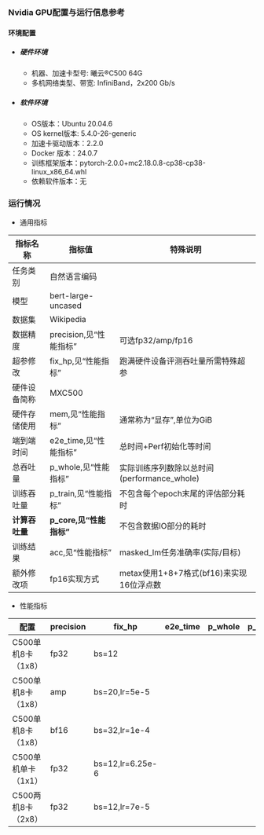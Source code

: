 ### Nvidia GPU配置与运行信息参考
#### 环境配置
- ##### 硬件环境
    - 机器、加速卡型号: 曦云®C500 64G
    - 多机网络类型、带宽: InfiniBand，2x200 Gb/s
- ##### 软件环境
   - OS版本：Ubuntu 20.04.6
   - OS kernel版本:  5.4.0-26-generic
   - 加速卡驱动版本：2.2.0
   - Docker 版本：24.0.7
   - 训练框架版本：pytorch-2.0.0+mc2.18.0.8-cp38-cp38-linux_x86_64.whl
   - 依赖软件版本：无

### 运行情况

* 通用指标

| 指标名称       | 指标值                  | 特殊说明                                    |
| -------------- | ----------------------- | ------------------------------------------- |
| 任务类别       | 自然语言编码            |                                             |
| 模型           | bert-large-uncased      |                                             |
| 数据集         | Wikipedia               |                                             |
| 数据精度       | precision,见“性能指标”  | 可选fp32/amp/fp16                           |
| 超参修改       | fix_hp,见“性能指标”     | 跑满硬件设备评测吞吐量所需特殊超参          |
| 硬件设备简称   | MXC500             |                                             |
| 硬件存储使用   | mem,见“性能指标”        | 通常称为“显存”,单位为GiB                    |
| 端到端时间     | e2e_time,见“性能指标”   | 总时间+Perf初始化等时间                     |
| 总吞吐量       | p_whole,见“性能指标”    | 实际训练序列数除以总时间(performance_whole) |
| 训练吞吐量     | p_train,见“性能指标”    | 不包含每个epoch末尾的评估部分耗时           |
| **计算吞吐量** | **p_core,见“性能指标”** | 不包含数据IO部分的耗时                      |
| 训练结果       | acc,见“性能指标”        | masked_lm任务准确率(实际/目标)              |
| 额外修改项     | fp16实现方式            | metax使用1+8+7格式(bf16)来实现16位浮点数   |

* 性能指标

| 配置                | precision | fix_hp           | e2e_time | p_whole | p_train | p_core | acc         | mem       |
| ------------------- | --------- | ---------------- | -------- | ------- | ------- | ------ | ----------- | --------- |
| C500单机8卡（1x8）  | fp32      | bs=12            |    |      |      |     | 0.657/0.655 | 30.4/64.0 |
| C500单机8卡（1x8）  | amp       | bs=20,lr=5e-5    |    |      |      |     | 0.658/0.655 | 34.9/64.0 |
| C500单机8卡（1x8）  | bf16      | bs=32,lr=1e-4    |    |      |      |     | 0.648/0.655 | 37.3/64.0 |
| C500单机单卡（1x1） | fp32      | bs=12,lr=6.25e-6 |    |      |      |     | 0.656/0.655 | 29.4/64.0 |
| C500两机8卡（2x8）  | fp32      | bs=12,lr=7e-5    |    |      |      |     | 0.657/0.655 | 32.9/64.0 |


